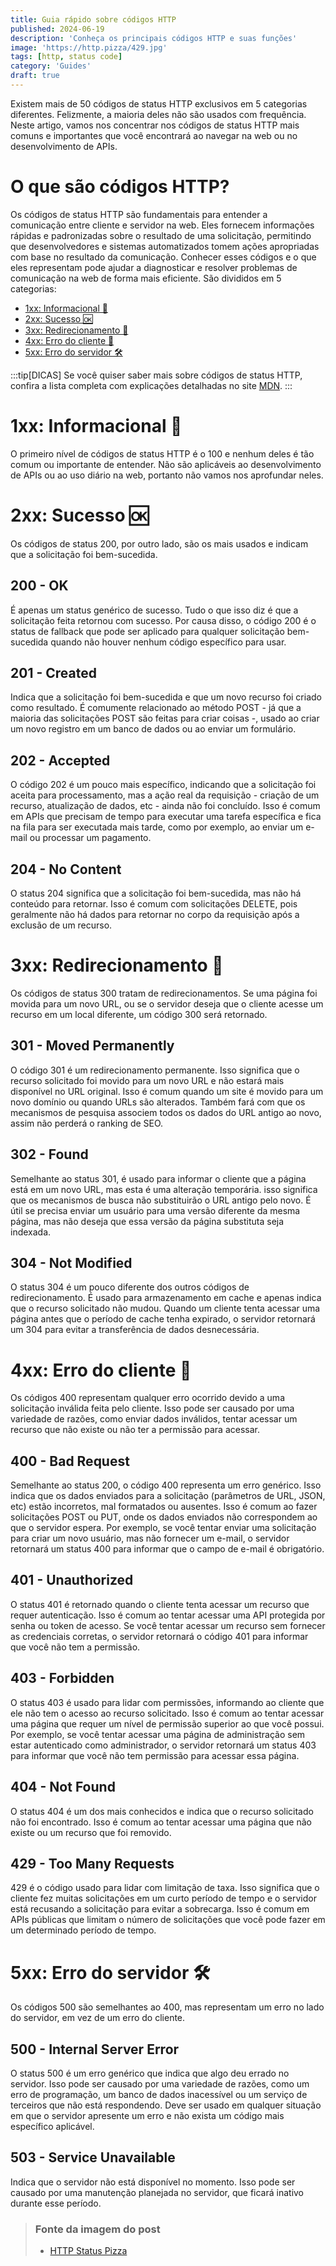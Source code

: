 ```yaml
---
title: Guia rápido sobre códigos HTTP
published: 2024-06-19
description: 'Conheça os principais códigos HTTP e suas funções'
image: 'https://http.pizza/429.jpg'
tags: [http, status code]
category: 'Guides'
draft: true
---
```


Existem mais de 50 códigos de status HTTP exclusivos em 5 categorias diferentes.
Felizmente, a maioria deles não são usados com frequência. Neste artigo, vamos nos concentrar nos códigos de status HTTP mais comuns e importantes que você encontrará ao navegar na web ou no desenvolvimento de APIs.

# O que são códigos HTTP?
Os códigos de status HTTP são fundamentais para entender a comunicação entre cliente e servidor na web. Eles fornecem informações rápidas e padronizadas sobre o resultado de uma solicitação, permitindo que desenvolvedores e sistemas automatizados tomem ações apropriadas com base no resultado da comunicação. Conhecer esses códigos e o que eles representam pode ajudar a diagnosticar e resolver problemas de comunicação na web de forma mais eficiente.
São divididos em 5 categorias:

- [1xx: Informacional 📢](#1xx-informacional)
- [2xx: Sucesso 🆗](#2xx-sucesso)
- [3xx: Redirecionamento 🔄](#3xx-redirecionamento)
- [4xx: Erro do cliente 🚫](#4xx-erro-do-cliente)
- [5xx: Erro do servidor 🛠](#5xx-erro-do-servidor)

:::tip[DICAS]
Se você quiser saber mais sobre códigos de status HTTP, confira a lista completa com explicações detalhadas no site [MDN](https://developer.mozilla.org/en-US/docs/Web/HTTP/Status).
:::

<a name='1xx-informacional'></a>
# 1xx: Informacional 📢

O primeiro nível de códigos de status HTTP é o 100 e nenhum deles é tão comum ou importante de entender. Não são aplicáveis ao desenvolvimento de APIs ou ao uso diário na web, portanto não vamos nos aprofundar neles.

<a name='2xx-sucesso'></a>
# 2xx: Sucesso 🆗

Os códigos de status 200, por outro lado, são os mais usados e indicam que a solicitação foi bem-sucedida.

## 200 - OK
É apenas um status genérico de sucesso. Tudo o que isso diz é que a solicitação feita retornou com sucesso. Por causa disso, o código 200 é o status de fallback que pode ser aplicado para qualquer solicitação bem-sucedida quando não houver nenhum código específico para usar.

## 201 - Created
Indica que a solicitação foi bem-sucedida e que um novo recurso foi criado como resultado. É comumente relacionado ao método POST - já que a maioria das solicitações POST são feitas para criar coisas -, usado ao criar um novo registro em um banco de dados ou ao enviar um formulário.

## 202 - Accepted
O código 202 é um pouco mais específico, indicando que a solicitação foi aceita para processamento, mas a ação real da requisição - criação de um recurso, atualização de dados, etc - ainda não foi concluído. Isso é comum em APIs que precisam de tempo para executar uma tarefa específica e fica na fila para ser executada mais tarde, como por exemplo, ao enviar um e-mail ou processar um pagamento.

## 204 - No Content
O status 204 significa que a solicitação foi bem-sucedida, mas não há conteúdo para retornar. Isso é comum com solicitações DELETE, pois geralmente não há dados para retornar no corpo da requisição após a exclusão de um recurso.

<a name='3xx-redirecionamento'></a>
# 3xx: Redirecionamento 🔄

Os códigos de status 300 tratam de redirecionamentos. Se uma página foi movida para um novo URL, ou se o servidor deseja que o cliente acesse um recurso em um local diferente, um código 300 será retornado.

## 301 - Moved Permanently
O código 301 é um redirecionamento permanente. Isso significa que o recurso solicitado foi movido para um novo URL e não estará mais disponível no URL original. Isso é comum quando um site é movido para um novo domínio ou quando URLs são alterados. Também fará com que os mecanismos de pesquisa associem todos os dados do URL antigo ao novo, assim não perderá o ranking de SEO.

## 302 - Found
Semelhante ao status 301, é usado para informar o cliente que a página está em um novo URL, mas esta é uma alteração temporária. isso significa que os mecanismos de busca não substituirão o URL antigo pelo novo. É útil se precisa enviar um usuário para uma versão diferente da mesma página, mas não deseja que essa versão da página substituta seja indexada.

## 304 - Not Modified
O status 304 é um pouco diferente dos outros códigos de redirecionamento. É usado para armazenamento em cache e apenas indica que o recurso solicitado não mudou. Quando um cliente tenta acessar uma página antes que o período de cache tenha expirado, o servidor retornará um 304 para evitar a transferência de dados desnecessária.

<a name='4xx-erro-do-cliente'></a>
# 4xx: Erro do cliente 🚫

Os códigos 400 representam qualquer erro ocorrido devido a uma solicitação inválida feita pelo cliente. Isso pode ser causado por uma variedade de razões, como enviar dados inválidos, tentar acessar um recurso que não existe ou não ter a permissão para acessar.

## 400 - Bad Request
Semelhante ao status 200, o código 400 representa um erro genérico. Isso indica que os dados enviados para a solicitação (parâmetros de URL, JSON, etc) estão incorretos, mal formatados ou ausentes. Isso é comum ao fazer solicitações POST ou PUT, onde os dados enviados não correspondem ao que o servidor espera. Por exemplo, se você tentar enviar uma solicitação para criar um novo usuário, mas não fornecer um e-mail, o servidor retornará um status 400 para informar que o campo de e-mail é obrigatório.

## 401 - Unauthorized
O status 401 é retornado quando o cliente tenta acessar um recurso que requer autenticação. Isso é comum ao tentar acessar uma API protegida por senha ou token de acesso. Se você tentar acessar um recurso sem fornecer as credenciais corretas, o servidor retornará o código 401 para informar que você não tem a permissão.

## 403 - Forbidden
O status 403 é usado para lidar com permissões, informando ao cliente que ele não tem o acesso ao recurso solicitado. Isso é comum ao tentar acessar uma página que requer um nível de permissão superior ao que você possui. Por exemplo, se você tentar acessar uma página de administração sem estar autenticado como administrador, o servidor retornará um status 403 para informar que você não tem permissão para acessar essa página.

## 404 - Not Found
O status 404 é um dos mais conhecidos e indica que o recurso solicitado não foi encontrado. Isso é comum ao tentar acessar uma página que não existe ou um recurso que foi removido.

## 429 - Too Many Requests
429 é o código usado para lidar com limitação de taxa. Isso significa que o cliente fez muitas solicitações em um curto período de tempo e o servidor está recusando a solicitação para evitar a sobrecarga. Isso é comum em APIs públicas que limitam o número de solicitações que você pode fazer em um determinado período de tempo.

<a name='5xx-erro-do-servidor'></a>
# 5xx: Erro do servidor 🛠

Os códigos 500 são semelhantes ao 400, mas representam um erro no lado do servidor, em vez de um erro do cliente.

## 500 - Internal Server Error
O status 500 é um erro genérico que indica que algo deu errado no servidor. Isso pode ser causado por uma variedade de razões, como um erro de programação, um banco de dados inacessível ou um serviço de terceiros que não está respondendo. Deve ser usado em qualquer situação em que o servidor apresente um erro e não exista um código mais específico aplicável.

## 503 - Service Unavailable
Indica que o servidor não está disponível no momento. Isso pode ser causado por uma manutenção planejada no servidor, que ficará inativo durante esse período.

> ### Fonte da imagem do post
> - [HTTP Status Pizza](https://http.pizza/)
